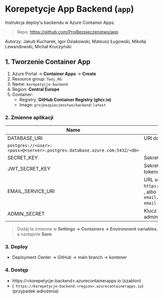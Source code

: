 # Korepetycje App Backend (`app`)
Instrukcja deploy’u backendu w Azure Container Apps.
> Repo: https://github.com/ProjBezpieczenstwo/app

Autorzy: Jakub Kucharek, Igor Osiakowski, Mateusz Ługowski, Mikołaj Lewandowski, Michał Kruczyński

## 1. Tworzenie Container App

1. Azure Portal → **Container Apps** → **Create**  
2. Resource group: `Twój_RG`  
3. Name: `korepetycje-backend`  
4. Region: **Central Europe**  
5. Container:
   - Registry: **GitHub Container Registry (ghcr.io)**
   - Image: `projbezpieczenstwo/backend:latest`

### 2. Zmienne aplikacji

| Name               | Description                                             |
|--------------------|---------------------------------------------------------|
| DATABASE_URI       | URI do Azure Database for PostgreSQL:  
  `postgres://<user>:<pass>@<server>.postgres.database.azure.com:5432/<db>` |
| SECRET_KEY         | Sekret Flask (do sesji i CSRF)(sesje)                                    |
| JWT_SECRET_KEY     | Sekret do generowania i weyfikacji tokenów JWT                       |
| EMAIL_SERVICE_URI  | URL serwisu e-mail (np. `https://<email_app>.azurewebsites.net`) , albo `https://korepetycje-email.azurecontainerapps.io/send-email` itp.|
| ADMIN_SECRET       | Klucz weryfikacyjny dla roli administratora             |

> Dodaj te zmienne w **Settings → Containers → Environment variables**, a następnie **Save**.

### 3. Deploy

- Deployment Center → GitHub → main branch → kontener

### 4. Dostęp
- https://\<korepetycje-backend\>.azurecontainerapps.io (szablon)
- (``` https://korepetycje-backend.<region>.azurecontainerapps.io```) (przypadek wdrożenia)
